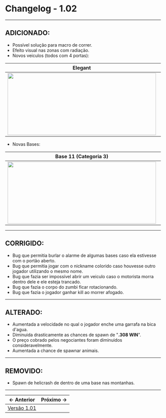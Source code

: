 # Changelog - 1.02

---

## **ADICIONADO**:
- Possível solução para macro de correr.
- Efeito visual nas zonas com radiação.
- Novos veiculos (todos com 4 portas):

Elegant             |  Admiral             |  Utility 
:-------------------------:|:-------------------------:|:-------------------------:
<img src="https://user-images.githubusercontent.com/89032856/164872287-70902cb1-c880-43d6-a4fa-82dc6072d2d1.png" width="480" height="200" /> |  <img src="https://user-images.githubusercontent.com/89032856/164872588-5364ec25-6995-47fb-ba49-49068e453f5c.png" width="480" height="200" />|  <img src="https://user-images.githubusercontent.com/89032856/164872755-5519f403-13ff-474c-b798-5a4184987616.png" width="480" height="200" />

- Novas Bases:

Base 11 (Categoria 3)             |  Base 11 (Categoria 2)             |  Base 14 (Categoria 1) 
:-------------------------:|:-------------------------:|:-------------------------:
<img src="https://user-images.githubusercontent.com/89032856/164872875-d9bba944-6a27-44b4-887d-f68a72fe7db0.png" width="480" height="200" /> |  <img src="https://user-images.githubusercontent.com/89032856/164872888-aa12ec13-d954-47d4-b8c1-b548052538f0.png" width="480" height="200" />|  <img src="https://user-images.githubusercontent.com/89032856/164872916-d38046ce-18a4-439c-a157-4c71759e143f.png" width="480" height="200" />
---

## **CORRIGIDO**:
- Bug que permitia burlar o alarme de algumas bases caso ela estivesse com o portão aberto.
- Bug que permitia jogar com o nickname colorido caso houvesse outro jogador utilizando o mesmo nome.
- Bug que fazia ser impossível abrir um veiculo caso o motorista morra dentro dele e ele esteja trancado.
- Bug que fazia o corpo do zumbi ficar rotacionando.
- Bug que fazia o jogador ganhar kill ao morrer afogado.
---

## **ALTERADO**:
- Aumentada a velocidade no qual o jogador enche uma garrafa na bica d'agua.
- Diminuida drasticamente as chances de spawn de "**.308 WIN**".
- O preço cobrado pelos negociantes foram diminuidos consideravelmente.
- Aumentada a chance de spawnar animais.
---

## **REMOVIDO**:
- Spawn de helicrash de dentro de uma base nas montanhas.

---

← Anterior             |  Próximo →
:-------------------------:|:-------------------------:
[Versão 1.01](https://stoneagemta.com/releases/dayz/1.01) |
